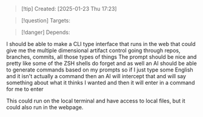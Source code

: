 
>[!tip] Created: [2025-01-23 Thu 17:23]

>[!question] Targets: 

>[!danger] Depends: 

I should be able to make a CLI type interface that runs in the web that could give me the multiple dimensional artifact control going through repos, branches, commits, all those types of things The prompt should be nice and pretty like some of the ZSH shells do forget and as well an AI should be able to generate commands based on my prompts so if I just type some English and it isn't actually a command then an AI will intercept that and will say something about what it thinks I wanted and then it will enter in a command for me to enter

This could run on the local terminal and have access to local files, but it could also run in the webpage.